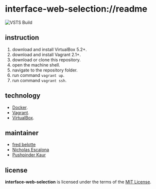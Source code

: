 # interface-web-selection://readme

![VSTS Build]()

## instruction
1. download and install VirtualBox 5.2+.
1. download and install Vagrant 2.1+.
1. download or clone this repository.
1. open the machine shell.
1. navigate to the repository folder.
1. run command `vagrant up`.
1. run command `vagrant ssh`.

## technology
+ [Docker](https://www.docker.com/).
+ [Vagrant](https://www.vagrantup.com/).
+ [VirtualBox](https://www.virtualbox.org/).

## maintainer
+ [fred belotte](https://github.com/fredbelotte)
+ [Nicholas Escalona](https://github.com/escalonn)
+ [Pushpinder Kaur](https://github.com/kaurrevature)

## license
__interface-web-selection__ is licensed under the terms of the [MIT License](https://github.com/revaturecloud/interface-web-selection/blob/master/LICENSE).
